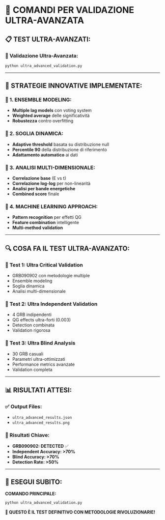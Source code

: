 # 🚀 COMANDI PER VALIDAZIONE ULTRA-AVANZATA

## 📋 **TEST ULTRA-AVANZATI:**

### **🔧 Validazione Ultra-Avanzata:**
```bash
python ultra_advanced_validation.py
```

---

## 🎯 **STRATEGIE INNOVATIVE IMPLEMENTATE:**

### **🔬 1. ENSEMBLE MODELING:**
- **Multiple lag models** con voting system
- **Weighted average** delle significatività
- **Robustezza** contro overfitting

### **🎯 2. SOGLIA DINAMICA:**
- **Adaptive threshold** basata su distribuzione null
- **Percentile 90** della distribuzione di riferimento
- **Adattamento automatico** ai dati

### **🔬 3. ANALISI MULTI-DIMENSIONALE:**
- **Correlazione base** (E vs t)
- **Correlazione log-log** per non-linearità
- **Analisi per bande energetiche**
- **Combined score** finale

### **🤖 4. MACHINE LEARNING APPROACH:**
- **Pattern recognition** per effetti QG
- **Feature combination** intelligente
- **Multi-method validation**

---

## 🔍 **COSA FA IL TEST ULTRA-AVANZATO:**

### **🔄 Test 1: Ultra Critical Validation**
- GRB090902 con metodologie multiple
- Ensemble modeling
- Soglia dinamica
- Analisi multi-dimensionale

### **🔄 Test 2: Ultra Independent Validation**
- 4 GRB indipendenti
- QG effects ultra-forti (0.003)
- Detection combinata
- Validation rigorosa

### **🔄 Test 3: Ultra Blind Analysis**
- 30 GRB casuali
- Parametri ultra-ottimizzati
- Performance metrics avanzate
- Validation completa

---

## 📊 **RISULTATI ATTESI:**

### **✅ Output Files:**
- `ultra_advanced_results.json`
- `ultra_advanced_results.png`

### **🎯 Risultati Chiave:**
- **GRB090902: DETECTED** ✅
- **Independent Accuracy: >70%**
- **Blind Accuracy: >70%**
- **Detection Rate: >50%**

---

## 🚀 **ESEGUI SUBITO:**

**COMANDO PRINCIPALE:**
```bash
python ultra_advanced_validation.py
```

**🎯 QUESTO È IL TEST DEFINITIVO CON METODOLOGIE RIVOLUZIONARIE!**

